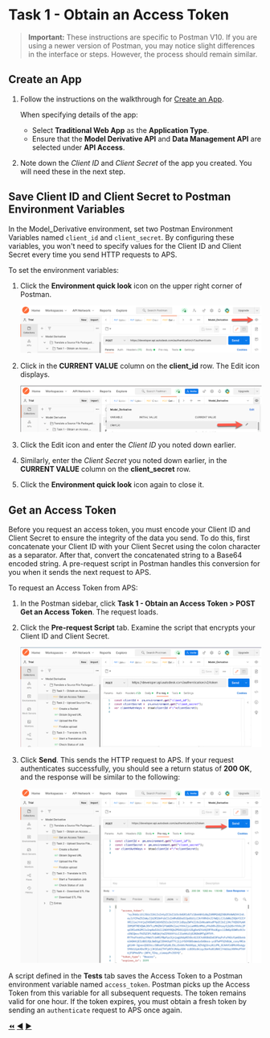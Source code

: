 # Task 1 - Obtain an Access Token


> **Important:** These instructions are specific to Postman V10. If you are using a newer version of Postman, you may notice slight differences in the interface or steps. However, the process should remain similar.


## Create an App

1. Follow the instructions on the walkthrough for [Create an App](https://aps.autodesk.com/en/docs/oauth/v2/tutorials/create-app/).

   When specifying details of the app:
   
   - Select **Traditional Web App** as the **Application Type**.
   - Ensure that the **Model Derivative API** and **Data Management API** are selected under **API Access**.

2. Note down the *Client ID* and *Client Secret* of the app you created. You will need these in the next step.

## Save Client ID and Client Secret to Postman Environment Variables

In the Model_Derivative environment, set two Postman Environment Variables named `client_id` and `client_secret`. By configuring these variables, you won't need to specify values for the Client ID and Client Secret every time you send HTTP requests to APS.

To set the environment variables:

1. Click the **Environment quick look** icon on the upper right corner of Postman.

   ![Environment quick look icon](../images/task1_environment_quick_look_icon_tt2.png "Environment quick look icon tt2")

2. Click in the **CURRENT VALUE** column on the **client_id** row. The Edit icon displays.

    ![Edit Environment Variable](../images/task1_environment_edit_variable_tt2.png "Edit Environment Variable tt2")

3. Click the Edit icon and enter the *Client ID* you noted down earlier.

4. Similarly, enter the *Client Secret* you noted down earlier, in the **CURRENT VALUE** column on the **client_secret** row.

5. Click the **Environment quick look** icon again to close it.

## Get an Access Token

Before you request an access token, you must encode your Client ID and Client Secret to ensure the integrity of the data you send. To do this, first concatenate your Client ID with your Client Secret using the colon character as a separator. After that, convert the concatenated string to a Base64 encoded string. A pre-request script in Postman handles this conversion for you when it sends the next request to APS.

To request an Access Token from APS:

1. In the Postman sidebar, click **Task 1 - Obtain an Access Token > POST Get an Access Token**. The request loads.

2. Click the **Pre-request Script** tab. Examine the script that encrypts your Client ID and Client Secret.

   ![Pre-request Script](../images/task1-preview_environment_variables_tt2.png "Pre-request Script") 

3. Click **Send**. This sends the HTTP request to APS. If your request authenticates successfully, you should see a return status of **200 OK**, and the response will be similar to the following:

    ![Successful authentication](../images/task1-authenticate_successfull_tt2.png "Successful authentication tt2")

A script defined in the **Tests** tab saves the Access Token to a Postman environment variable named `access_token`. Postman picks up the Access Token from this variable for all subsequent requests. The token remains valid for one hour.  If the token expires, you must obtain a fresh token by sending an `authenticate` request to APS once again.


[:rewind:](../readme.md "readme.md") [:arrow_backward:](before_you_begin.md "Previous task") [:arrow_forward:](task-2.md "Next task")
